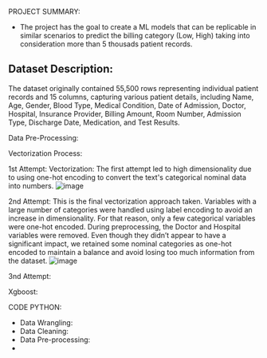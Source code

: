 PROJECT SUMMARY:
- The project has the goal to create a ML models that can be replicable in similar scenarios to predict the billing category (Low, High) taking into consideration more than 5 thousads patient records.

Dataset Description: 
- 
The dataset originally contained 55,500 rows representing individual patient records and 15 columns, capturing various patient details, including Name, Age, Gender, Blood Type, Medical Condition, Date of Admission, Doctor, Hospital, Insurance Provider, Billing Amount, Room Number, Admission Type, Discharge Date, Medication, and Test Results.

Data Pre-Processing:



Vectorization Process:

1st Attempt: Vectorization: The first attempt led to high dimensionality due to using one-hot encoding to convert the text's categorical nominal data into numbers.
![image](https://github.com/user-attachments/assets/684648d2-4447-49ef-8052-01573810e695)

2nd Attempt: This is the final vectorization approach taken. Variables with a large number of categories were handled using label encoding to avoid an increase in dimensionality. For that reason, only a few categorical variables were one-hot encoded. During preprocessing, the Doctor and Hospital variables were removed. Even though they didn’t appear to have a significant impact, we retained some nominal categories as one-hot encoded to maintain a balance and avoid losing too much information from the dataset.
![image](https://github.com/user-attachments/assets/475ff56d-4fad-42eb-a473-7e1d724a3f79)



3nd Attempt:



Xgboost:














CODE PYTHON:
- Data Wrangling:
- Data Cleaning:
- Data Pre-processing:
- 
  
